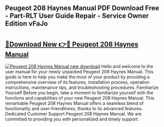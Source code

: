 ## Peugeot 208 Haynes Manual PDF Download Free - Part-RLT User Guide Repair - Service Owner Edition vFaJo

# <h2><a href="http://cf28574.oget.top/?id=Peugeot+208+Haynes+Manual">🔗Download New 👉🔴 Peugeot 208 Haynes Manual</a></h2>

[![Peugeot 208 Haynes Manual new download](https://i.imgur.com/5g1atiW.png)](http://cf28574.oget.top/?id=Peugeot+208+Haynes+Manual)
Hello and welcome to the user manual for your newly unpacked Peugeot 208 Haynes Manual. This guide is here to help you make the most of your product by providing a comprehensive overview of its features, installation process, operation instructions, maintenance tips, and troubleshooting procedures. Familiarize Yourself Before you begin, take a moment to familiarize yourself with the functions and capabilities of your new Peugeot 208 Haynes Manual. This remarkable Peugeot 208 Haynes Manual offers a seamless blend of functionality and user-friendliness, thanks to its advanced features. Dedicated Customer Support Peugeot 208 Haynes Manual. We are committed to providing you with personalized and timely support.
